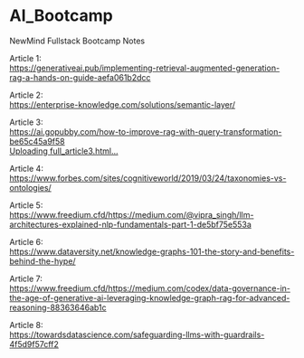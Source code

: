 # AI_Bootcamp
NewMind Fullstack Bootcamp Notes

Article 1:\
https://generativeai.pub/implementing-retrieval-augmented-generation-rag-a-hands-on-guide-aefa061b2dcc

Article 2:\
https://enterprise-knowledge.com/solutions/semantic-layer/

Article 3:\
https://ai.gopubby.com/how-to-improve-rag-with-query-transformation-be65c45a9f58 \
[Uploading full_article3.html…]()

Article 4:\
https://www.forbes.com/sites/cognitiveworld/2019/03/24/taxonomies-vs-ontologies/

Article 5:\
https://www.freedium.cfd/https://medium.com/@vipra_singh/llm-architectures-explained-nlp-fundamentals-part-1-de5bf75e553a

Article 6:\
https://www.dataversity.net/knowledge-graphs-101-the-story-and-benefits-behind-the-hype/

Article 7:\
https://www.freedium.cfd/https://medium.com/codex/data-governance-in-the-age-of-generative-ai-leveraging-knowledge-graph-rag-for-advanced-reasoning-88363646ab1c

Article 8:\
https://towardsdatascience.com/safeguarding-llms-with-guardrails-4f5d9f57cff2
